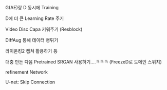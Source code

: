 G(AE)랑 D 동시에 Training

D에 더 큰 Learning Rate 주기

Video Disc Capa 키워주기 (Resblock)

DiffAug 통해 데이터 뻥튀기

라이온킹2 캡쳐 활용하기 등

대충 만든 다음 Pretrained SRGAN 사용하기....ㅋㅋㅋ (FreezeD로 도메인 스위치)

refinement Network

U-net: Skip Connection